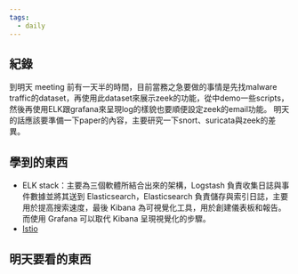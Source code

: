 ```yaml
---
tags:
  - daily
---
```

## 紀錄
到明天 meeting 前有一天半的時間，目前當務之急要做的事情是先找malware traffic的dataset，再使用此dataset來展示zeek的功能，從中demo一些scripts，然後再使用ELK跟grafana來呈現log的樣貌也要順便設定zeek的email功能。
明天的話應該要準備一下paper的內容，主要研究一下snort、suricata與zeek的差異。
## 學到的東西
- ELK stack：主要為三個軟體所結合出來的架構，Logstash 負責收集日誌與事件數據並將其送到 Elasticsearch，Elasticsearch 負責儲存與索引日誌，主要用於提高搜索速度，最後 Kibana 為可視覺化工具，用於創建儀表板和報告。而使用 Grafana 可以取代 Kibana 呈現視覺化的步驟。
- [Istio](https://ithelp.ithome.com.tw/users/20139235/ironman/5594?page=3)

## 明天要看的東西
